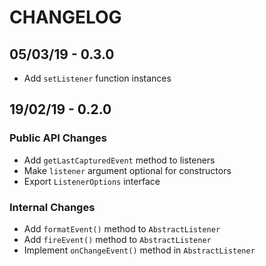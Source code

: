 # CHANGELOG

## 05/03/19 - 0.3.0

* Add `setListener` function instances

## 19/02/19 - 0.2.0

### Public API Changes
* Add `getLastCapturedEvent` method to listeners
* Make `listener` argument optional for constructors
* Export `ListenerOptions` interface

### Internal Changes
* Add `formatEvent()` method to `AbstractListener`
* Add `fireEvent()` method to `AbstractListener`
* Implement `onChangeEvent()` method in `AbstractListener`
